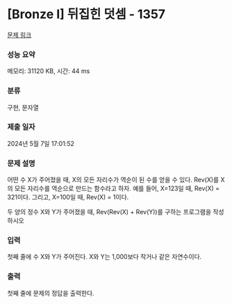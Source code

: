 # [Bronze I] 뒤집힌 덧셈 - 1357 

[문제 링크](https://www.acmicpc.net/problem/1357) 

### 성능 요약

메모리: 31120 KB, 시간: 44 ms

### 분류

구현, 문자열

### 제출 일자

2024년 5월 7일 17:01:52

### 문제 설명

<p>어떤 수 X가 주어졌을 때, X의 모든 자리수가 역순이 된 수를 얻을 수 있다. Rev(X)를 X의 모든 자리수를 역순으로 만드는 함수라고 하자. 예를 들어, X=123일 때, Rev(X) = 321이다. 그리고, X=100일 때, Rev(X) = 1이다.</p>

<p>두 양의 정수 X와 Y가 주어졌을 때, Rev(Rev(X) + Rev(Y))를 구하는 프로그램을 작성하시오</p>

### 입력 

 <p>첫째 줄에 수 X와 Y가 주어진다. X와 Y는 1,000보다 작거나 같은 자연수이다.</p>

### 출력 

 <p>첫째 줄에 문제의 정답을 출력한다.</p>

